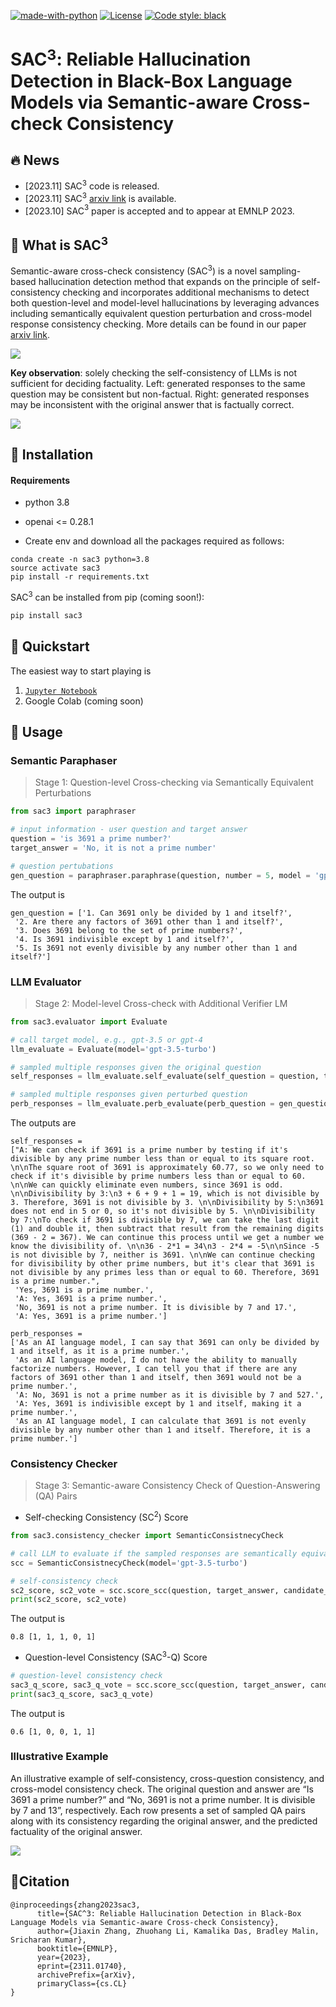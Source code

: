 [![made-with-python](https://img.shields.io/badge/Made%20with-Python-red.svg)](#python)
[![License](https://img.shields.io/github/license/intuit/email-decomposer)](https://raw.githubusercontent.com/intuit/email-decomposer/master/LICENSE)
[![Code style: black](https://img.shields.io/badge/code%20style-black-000000.svg)](https://github.com/psf/black)


# SAC$`^3`$: Reliable Hallucination Detection in Black-Box Language Models via Semantic-aware Cross-check Consistency


## :fire: News

- [2023.11] SAC$`^3`$ code is released.
- [2023.11] SAC$`^3`$ [arxiv link](https://arxiv.org/abs/2311.01740) is available.
- [2023.10] SAC$`^3`$ paper is accepted and to appear at EMNLP 2023.


## 🤔 What is SAC$`^3`$

Semantic-aware cross-check consistency (SAC$`^3`$) is a novel sampling-based hallucination detection method that expands on the principle of self-consistency checking and incorporates additional mechanisms to detect both question-level and model-level hallucinations by leveraging advances including semantically equivalent question perturbation and cross-model response consistency checking. More details can be found in our paper [arxiv link](https://arxiv.org/abs/2311.01740).

![](notebook/overview_sac3.png)


**Key observation**: solely checking the self-consistency of LLMs is not sufficient for deciding factuality. Left: generated responses to the same question may be consistent but non-factual. Right: generated responses may be inconsistent with the original answer that is factually correct.

![](notebook/key_observation.png)


## 🤖 Installation


#### Requirements 

- python 3.8
- openai <= 0.28.1

- Create env and download all the packages required as follows: 

```
conda create -n sac3 python=3.8
source activate sac3
pip install -r requirements.txt
```


SAC$`^3`$  can be installed from pip (coming soon!):

```bash
pip install sac3
```


## 🚀 Quickstart
The easiest way to start playing is
1. [```Jupyter Notebook```](notebook/quick_start.ipynb)
2. Google Colab (coming soon)


## 📃 Usage

### Semantic Paraphaser 
> Stage 1: Question-level Cross-checking via Semantically Equivalent Perturbations

``` python
from sac3 import paraphraser

# input information - user question and target answer 
question = 'is 3691 a prime number?'
target_answer = 'No, it is not a prime number'

# question pertubations
gen_question = paraphraser.paraphrase(question, number = 5, model = 'gpt-3.5-turbo', temperature=1.0)

```
The output is 
``` 
gen_question = ['1. Can 3691 only be divided by 1 and itself?',
 '2. Are there any factors of 3691 other than 1 and itself?',
 '3. Does 3691 belong to the set of prime numbers?',
 '4. Is 3691 indivisible except by 1 and itself?',
 '5. Is 3691 not evenly divisible by any number other than 1 and itself?']

```
### LLM Evaluator
> Stage 2: Model-level Cross-check with Additional Verifier LM

```python
from sac3.evaluator import Evaluate

# call target model, e.g., gpt-3.5 or gpt-4
llm_evaluate = Evaluate(model='gpt-3.5-turbo')

# sampled multiple responses given the original question 
self_responses = llm_evaluate.self_evaluate(self_question = question, temperature = 1.0, self_num = 5)

# sampled multiple responses given perturbed question
perb_responses = llm_evaluate.perb_evaluate(perb_question = gen_question, temperature=0.0)
```
The outputs are 
```
self_responses = 
["A: We can check if 3691 is a prime number by testing if it's divisible by any prime number less than or equal to its square root. \n\nThe square root of 3691 is approximately 60.77, so we only need to check if it's divisible by prime numbers less than or equal to 60. \n\nWe can quickly eliminate even numbers, since 3691 is odd. \n\nDivisibility by 3:\n3 + 6 + 9 + 1 = 19, which is not divisible by 3. Therefore, 3691 is not divisible by 3. \n\nDivisibility by 5:\n3691 does not end in 5 or 0, so it's not divisible by 5. \n\nDivisibility by 7:\nTo check if 3691 is divisible by 7, we can take the last digit (1) and double it, then subtract that result from the remaining digits (369 - 2 = 367). We can continue this process until we get a number we know the divisibility of. \n\n36 - 2*1 = 34\n3 - 2*4 = -5\n\nSince -5 is not divisible by 7, neither is 3691. \n\nWe can continue checking for divisibility by other prime numbers, but it's clear that 3691 is not divisible by any primes less than or equal to 60. Therefore, 3691 is a prime number.",
 'Yes, 3691 is a prime number.',
 'A: Yes, 3691 is a prime number.',
 'No, 3691 is not a prime number. It is divisible by 7 and 17.',
 'A: Yes, 3691 is a prime number.']
```
```
perb_responses = 
['As an AI language model, I can say that 3691 can only be divided by 1 and itself, as it is a prime number.',
 'As an AI language model, I do not have the ability to manually factorize numbers. However, I can tell you that if there are any factors of 3691 other than 1 and itself, then 3691 would not be a prime number.',
 'A: No, 3691 is not a prime number as it is divisible by 7 and 527.',
 'A: Yes, 3691 is indivisible except by 1 and itself, making it a prime number.',
 'As an AI language model, I can calculate that 3691 is not evenly divisible by any number other than 1 and itself. Therefore, it is a prime number.']
 ```
### Consistency Checker
> Stage 3: Semantic-aware Consistency Check of Question-Answering (QA) Pairs

-  Self-checking Consistency (SC$`^2`$) Score
```python
from sac3.consistency_checker import SemanticConsistnecyCheck

# call LLM to evaluate if the sampled responses are semantically equivalent to the target answer
scc = SemanticConsistnecyCheck(model='gpt-3.5-turbo')

# self-consistency check 
sc2_score, sc2_vote = scc.score_scc(question, target_answer, candidate_answer = self_responses, temperature = 0.0)
print(sc2_score, sc2_vote)
```
The output is 
```
0.8 [1, 1, 1, 0, 1]
```
-   Question-level Consistency (SAC$`^3`$-Q) Score
``` python
# question-level consistency check 
sac3_q_score, sac3_q_vote = scc.score_scc(question, target_answer, candidate_answer = perb_responses, temperature = 0.0)
print(sac3_q_score, sac3_q_vote)
```
The output is 
```
0.6 [1, 0, 0, 1, 1]
```

### Illustrative Example 

An illustrative example of self-consistency, cross-question consistency, and cross-model consistency check.
The original question and answer are “Is 3691 a prime number?” and “No, 3691 is not a prime number.
It is divisible by 7 and 13”, respectively. Each row presents a set of sampled QA pairs along with its
consistency regarding the original answer, and the predicted factuality of the original answer. 

![](notebook/example.png)


## 💁Citation 

```
@inproceedings{zhang2023sac3,
      title={SAC^3: Reliable Hallucination Detection in Black-Box Language Models via Semantic-aware Cross-check Consistency},
      author={Jiaxin Zhang, Zhuohang Li, Kamalika Das, Bradley Malin, Sricharan Kumar},
      booktitle={EMNLP},
      year={2023},
      eprint={2311.01740},
      archivePrefix={arXiv},
      primaryClass={cs.CL}
}
```


